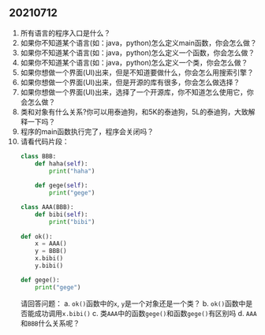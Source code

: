 
## 20210712
1. 所有语言的程序入口是什么？
2. 如果你不知道某个语言(如：java，python)怎么定义main函数，你会怎么做？
3. 如果你不知道某个语言(如：java，python)怎么定义一个函数，你会怎么做？
4. 如果你不知道某个语言(如：java，python)怎么定义一个类，你会怎么做？
5. 如果你想做一个界面(UI)出来，但是不知道要做什么，你会怎么用搜索引擎？
6. 如果你想做一个界面(UI)出来，但是开源的库有很多，你会怎么做选择？
7. 如果你想做一个界面(UI)出来，选择了一个开源库，你不知道怎么使用它，你会怎么做？
8. 类和对象有什么关系?你可以用泰迪狗，和5K的泰迪狗，5L的泰迪狗，大致解释一下吗？
9. 程序的main函数执行完了，程序会关闭吗？
10. 请看代码片段：
    ```python
    class BBB:
        def haha(self):
            print("haha")
            
        def gege(self):
            print("gege")
    
    class AAA(BBB):
        def bibi(self):
            print("bibi")
            
    def ok():
        x = AAA()
        y = BBB()
        x.bibi()
        y.bibi()
    
    def gege():
        print("gege")
    ```
    请回答问题：
    a. `ok()`函数中的`x`, `y`是一个对象还是一个类？
    b. `ok()`函数中是否能成功调用`x.bibi()`
    c. 类`AAA`中的函数`gege()`和函数`gege()`有区别吗
    d. `AAA`和`BBB`什么关系呢？
